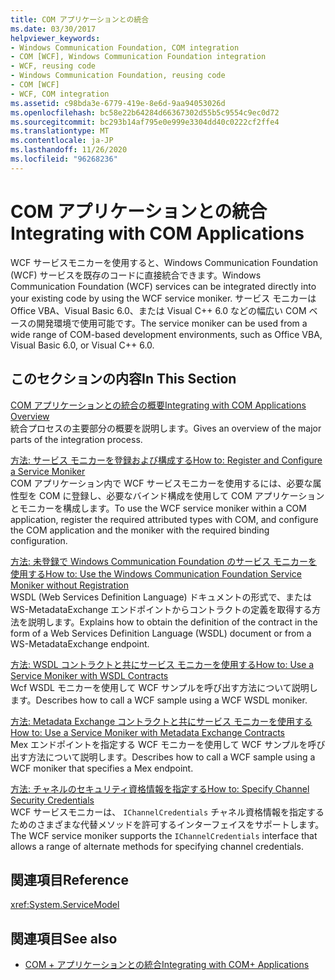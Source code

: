 ```yaml
---
title: COM アプリケーションとの統合
ms.date: 03/30/2017
helpviewer_keywords:
- Windows Communication Foundation, COM integration
- COM [WCF], Windows Communication Foundation integration
- WCF, reusing code
- Windows Communication Foundation, reusing code
- COM [WCF]
- WCF, COM integration
ms.assetid: c98bda3e-6779-419e-8e6d-9aa94053026d
ms.openlocfilehash: bc58e22b64284d66367302d55b5c9554c9ec0d72
ms.sourcegitcommit: bc293b14af795e0e999e3304dd40c0222cf2ffe4
ms.translationtype: MT
ms.contentlocale: ja-JP
ms.lasthandoff: 11/26/2020
ms.locfileid: "96268236"
---
```

# <a name="integrating-with-com-applications"></a><span data-ttu-id="9ff6e-102">COM アプリケーションとの統合</span><span class="sxs-lookup"><span data-stu-id="9ff6e-102">Integrating with COM Applications</span></span>

<span data-ttu-id="9ff6e-103">WCF サービスモニカーを使用すると、Windows Communication Foundation (WCF) サービスを既存のコードに直接統合できます。</span><span class="sxs-lookup"><span data-stu-id="9ff6e-103">Windows Communication Foundation (WCF) services can be integrated directly into your existing code by using the WCF service moniker.</span></span> <span data-ttu-id="9ff6e-104">サービス モニカーは Office VBA、Visual Basic 6.0、または Visual C++ 6.0 などの幅広い COM ベースの開発環境で使用可能です。</span><span class="sxs-lookup"><span data-stu-id="9ff6e-104">The service moniker can be used from a wide range of COM-based development environments, such as Office VBA, Visual Basic 6.0, or Visual C++ 6.0.</span></span>  
  
## <a name="in-this-section"></a><span data-ttu-id="9ff6e-105">このセクションの内容</span><span class="sxs-lookup"><span data-stu-id="9ff6e-105">In This Section</span></span>  

 [<span data-ttu-id="9ff6e-106">COM アプリケーションとの統合の概要</span><span class="sxs-lookup"><span data-stu-id="9ff6e-106">Integrating with COM Applications Overview</span></span>](integrating-with-com-applications-overview.md)  
 <span data-ttu-id="9ff6e-107">統合プロセスの主要部分の概要を説明します。</span><span class="sxs-lookup"><span data-stu-id="9ff6e-107">Gives an overview of the major parts of the integration process.</span></span>  
  
 [<span data-ttu-id="9ff6e-108">方法: サービス モニカーを登録および構成する</span><span class="sxs-lookup"><span data-stu-id="9ff6e-108">How to: Register and Configure a Service Moniker</span></span>](how-to-register-and-configure-a-service-moniker.md)  
 <span data-ttu-id="9ff6e-109">COM アプリケーション内で WCF サービスモニカーを使用するには、必要な属性型を COM に登録し、必要なバインド構成を使用して COM アプリケーションとモニカーを構成します。</span><span class="sxs-lookup"><span data-stu-id="9ff6e-109">To use the WCF service moniker within a COM application, register the required attributed types with COM, and configure the COM application and the moniker with the required binding configuration.</span></span>  
  
 [<span data-ttu-id="9ff6e-110">方法: 未登録で Windows Communication Foundation のサービス モニカーを使用する</span><span class="sxs-lookup"><span data-stu-id="9ff6e-110">How to: Use the Windows Communication Foundation Service Moniker without Registration</span></span>](use-the-wcf-service-moniker-without-registration.md)  
 <span data-ttu-id="9ff6e-111">WSDL (Web Services Definition Language) ドキュメントの形式で、または WS-MetadataExchange エンドポイントからコントラクトの定義を取得する方法を説明します。</span><span class="sxs-lookup"><span data-stu-id="9ff6e-111">Explains how to obtain the definition of the contract in the form of a Web Services Definition Language (WSDL) document or from a WS-MetadataExchange endpoint.</span></span>  
  
 [<span data-ttu-id="9ff6e-112">方法: WSDL コントラクトと共にサービス モニカーを使用する</span><span class="sxs-lookup"><span data-stu-id="9ff6e-112">How to: Use a Service Moniker with WSDL Contracts</span></span>](how-to-use-a-service-moniker-with-wsdl-contracts.md)  
 <span data-ttu-id="9ff6e-113">Wcf WSDL モニカーを使用して WCF サンプルを呼び出す方法について説明します。</span><span class="sxs-lookup"><span data-stu-id="9ff6e-113">Describes how to call a WCF sample using a WCF WSDL moniker.</span></span>  
  
 [<span data-ttu-id="9ff6e-114">方法: Metadata Exchange コントラクトと共にサービス モニカーを使用する</span><span class="sxs-lookup"><span data-stu-id="9ff6e-114">How to: Use a Service Moniker with Metadata Exchange Contracts</span></span>](how-to-use-a-service-moniker-with-metadata-exchange-contracts.md)  
 <span data-ttu-id="9ff6e-115">Mex エンドポイントを指定する WCF モニカーを使用して WCF サンプルを呼び出す方法について説明します。</span><span class="sxs-lookup"><span data-stu-id="9ff6e-115">Describes how to call a WCF sample using a WCF moniker that specifies a Mex endpoint.</span></span>  
  
 [<span data-ttu-id="9ff6e-116">方法: チャネルのセキュリティ資格情報を指定する</span><span class="sxs-lookup"><span data-stu-id="9ff6e-116">How to: Specify Channel Security Credentials</span></span>](how-to-specify-channel-security-credentials.md)  
 <span data-ttu-id="9ff6e-117">WCF サービスモニカーは、 `IChannelCredentials` チャネル資格情報を指定するためのさまざまな代替メソッドを許可するインターフェイスをサポートします。</span><span class="sxs-lookup"><span data-stu-id="9ff6e-117">The WCF service moniker supports the `IChannelCredentials` interface that allows a range of alternate methods for specifying channel credentials.</span></span>  
  
## <a name="reference"></a><span data-ttu-id="9ff6e-118">関連項目</span><span class="sxs-lookup"><span data-stu-id="9ff6e-118">Reference</span></span>  

 <xref:System.ServiceModel>  
  
## <a name="see-also"></a><span data-ttu-id="9ff6e-119">関連項目</span><span class="sxs-lookup"><span data-stu-id="9ff6e-119">See also</span></span>

- [<span data-ttu-id="9ff6e-120">COM + アプリケーションとの統合</span><span class="sxs-lookup"><span data-stu-id="9ff6e-120">Integrating with COM+ Applications</span></span>](integrating-with-com-plus-applications.md)

